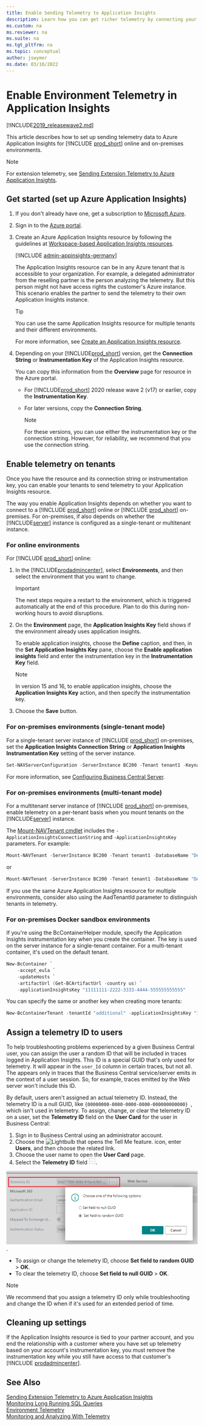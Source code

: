 ```yaml
---
title: Enable Sending Telemetry to Application Insights
description: Learn how you can get richer telemetry by connecting your Business Central with Application Insights for telemetry. 
ms.custom: na
ms.reviewer: na
ms.suite: na
ms.tgt_pltfrm: na
ms.topic: conceptual
author: jswymer
ms.date: 03/10/2022
---
```


# Enable Environment Telemetry in Application Insights

[!INCLUDE[2019_releasewave2.md](../includes/2019_releasewave2.md)]

This article describes how to set up sending telemetry data to Azure Application Insights for [!INCLUDE [prod_short](../includes/prod_short.md)] online and on-premises environments.

> [!NOTE]
> For extension telemetry, see [Sending Extension Telemetry to Azure Application Insights](../developer/devenv-application-insights-for-extensions.md).

## <a name="appinsights"></a>Get started (set up Azure Application Insights)

1. If you don't already have one, get a subscription to [Microsoft Azure](https://azure.microsoft.com).
2. Sign in to the [Azure portal](https://portal.azure.com).
3. Create an Azure Application Insights resource by following the guidelines at [Workspace-based Application Insights resources](/azure/azure-monitor/app/create-workspace-resource).

    [!INCLUDE [admin-appinsights-germany](../includes/admin-appinsights-germany.md)]

    The Application Insights resource can be in any Azure tenant that is accessible to your organization. For example, a delegated administrator from the reselling partner is the person analyzing the telemetry. But this person might not have access rights the customer's Azure instance. This scenario enables the partner to send the telemetry to their own Application Insights instance.

    > [!TIP]
    > You can use the same Application Insights resource for multiple tenants and their different environments.

    For more information, see [Create an Application Insights resource](/azure/azure-monitor/app/create-new-resource).  

4. Depending on your [!INCLUDE[prod_short](../includes/prod_short.md)] version, get the **Connection String** or **Instrumentation Key** of the Application Insights resource.

    You can copy this information from the **Overview** page for resource in the Azure portal.

    - For [!INCLUDE[prod_short](../includes/prod_short.md)] 2020 release wave 2 (v17) or earlier, copy the **Instrumentation Key**.

    - For later versions, copy the **Connection String**.

        > [!NOTE]
        > For these versions, you can use either the instrumentation key or the connection string. However, for reliability, we recommend that you use the connection string.  

## Enable telemetry on tenants

Once you have the resource and its connection string or instrumentation key, you can enable your tenants to send telemetry to your Application Insights resource.

The way you enable Application Insights depends on whether you want to connect to a [!INCLUDE [prod_short](../includes/prod_short.md)] online or [!INCLUDE [prod_short](../includes/prod_short.md)] on-premises. For on-premises, if also depends on whether the [!INCLUDE[server](../developer/includes/server.md)] instance is configured as a single-tenant or multitenant instance.

### For online environments

For [!INCLUDE [prod_short](../includes/prod_short.md)] online:

1. In the [!INCLUDE[prodadmincenter](../developer/includes/prodadmincenter.md)], select **Environments**, and then select the environment that you want to change.

    > [!IMPORTANT]  
    > The next steps require a restart to the environment, which is triggered automatically at the end of this procedure. Plan to do this during non-working hours to avoid disruptions.
2. On the **Environment** page, the **Application Insights Key** field shows if the environment already uses application insights.

    To enable application insights, choose the **Define** caption, and then, in the **Set Application Insights Key** pane, choose the **Enable application insights** field and enter the instrumentation key in the **Instrumentation Key** field.  

    > [!NOTE]
    > In version 15 and 16, to enable application insights, choose the **Application Insights Key** action, and then specify the instrumentation key.
3. Choose the **Save** button.

### For on-premises environments (single-tenant mode)

For a single-tenant server instance of [!INCLUDE [prod_short](../includes/prod_short.md)] on-premises, set the **Application Insights Connection String** or **Application Insights Instrumentation Key** setting of the server instance.

```powershell
Set-NAVServerConfiguration -ServerInstance BC200 -Tenant tenant1 -Keyname ApplicationInsightsConnectionString -Keyvalue 'InstrumentationKey=11111111-2222-3333-4444-555555555555;IngestionEndpoint=https://westeurope-1.in.applicationinsights.azure.com/'
```
For more information, see [Configuring Business Central Server](configure-server-instance.md#General).

### For on-premises environments (multi-tenant mode)
For a multitenant server instance of [!INCLUDE [prod_short](../includes/prod_short.md)] on-premises, enable telemetry on a per-tenant basis when you mount tenants on the [!INCLUDE[server](../developer/includes/server.md)] instance.

The [Mount-NAVTenant cmdlet](/powershell/module/microsoft.dynamics.nav.management/mount-navtenant?view=businesscentral-ps&preserve-view=true) includes the `-ApplicationInsightsConnectionString` and `-ApplicationInsightsKey` parameters. For example:

```powershell
Mount-NAVTenant -ServerInstance BC200 -Tenant tenant1 -DatabaseName "Demo Database BC (20-0)" -DatabaseServer localhost -DatabaseInstance BCDEMO -ApplicationInsightsConnectionString 'InstrumentationKey=11111111-2222-3333-4444-555555555555;IngestionEndpoint=https://westeurope-1.in.applicationinsights.azure.com/'
```

or

```powershell
Mount-NAVTenant -ServerInstance BC200 -Tenant tenant1 -DatabaseName "Demo Database BC (20-0)" -DatabaseServer localhost -DatabaseInstance BCDEMO -ApplicationInsightsKey 11111111-2222-3333-4444-555555555555
```

If you use the same Azure Application Insights resource for multiple environments, consider also using the AadTenantId parameter to distinguish tenants in telemetry.

### For on-premises Docker sandbox environments

If you're using the BcContainerHelper module, specify the Application Insights instrumentation key when you create the container. The key is used on the server instance for a single-tenant container. For a multi-tenant container, it's used on the default tenant.

```powershell
New-BcContainer `
    -accept_eula `
    -updateHosts `
    -artifactUrl (Get-BCArtifactUrl -country us) `
    -applicationInsightsKey "11111111-2222-3333-4444-555555555555" 
```

You can specify the same or another key when creating more tenants:

```powershell
New-BcContainerTenant -tenantId "additional" -applicationInsightsKey "11111111-2222-3333-4444-555555555555" 
```

## Assign a telemetry ID to users

To help troubleshooting problems experienced by a given Business Central user, you can assign the user a random ID that will be included in traces logged in Application Insights. This ID is a special GUID that's only used for telemetry. It will appear in the `user_Id` column in certain traces, but not all. The appears only in traces that the Business Central service/server emits in the context of a user session. So, for example, traces emitted by the Web server won't  include this ID.

By default, users aren't assigned an actual telemetry ID. Instead, the telemetry ID is a null GUID, like `{00000000-0000-0000-0000-000000000000} `, which isn't used in telemetry. To assign, change, or clear the telemetry ID on a user, set the **Telemetry ID** field on the **User Card** for the user in Business Central:

1. Sign in to Business Central using an administrator account.
2. Choose the ![Lightbulb that opens the Tell Me feature.](media/ui-search/search_small.png "Tell me what you want to do") icon, enter **Users**, and then choose the related link.
3. Choose the user name to open the **User Card** page.
4. Select the **Telemetry ID** field ![lookup button that opens the dialog for setting the telemetry ID.](../developer/media/ellipse-button.png).

  ![Dialog for setting the telemetry ID on the user.](../developer/media/telemetry-id.png).

  - To assign or change the telemetry ID, choose **Set field to random GUID** > **OK**.
  - To clear the telemetry ID, choose **Set field to null GUID** > **OK**.

> [!NOTE]
> We recommend that you assign a telemetry ID only while troubleshooting and change the ID when if it's used for an extended period of time.

## Cleaning up settings

If the Application Insights resource is tied to your partner account, and you end the relationship with a customer where you have set up telemetry based on your account's instrumentation key, you must remove the instrumentation key while you still have access to that customer's [!INCLUDE [prodadmincenter](../developer/includes/prodadmincenter.md)].  

## See Also

[Sending Extension Telemetry to Azure Application Insights](../developer/devenv-application-insights-for-extensions.md)  
[Monitoring Long Running SQL Queries](monitor-long-running-sql-queries-event-log.md)  
[Environment Telemetry](tenant-admin-center-telemetry.md)  
[Monitoring and Analyzing With Telemetry](telemetry-overview.md)  
